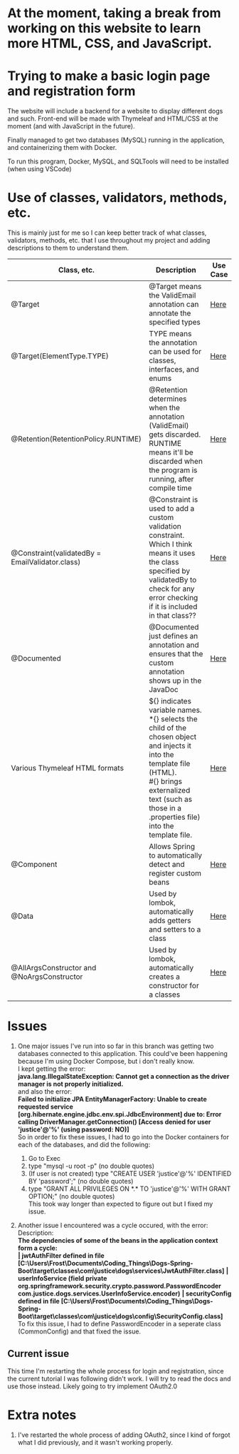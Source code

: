 <h1> At the moment, taking a break from working on this website to learn more HTML, CSS, and JavaScript. </h1>
<h1>Trying to make a basic login page and registration form</h1>

The website will include a backend for a website to display different dogs and such.
Front-end will be made with Thymeleaf and HTML/CSS at the moment (and with JavaScript in the future).

Finally managed to get two databases (MySQL) running in the application, and containerizing them with Docker.

To run this program, Docker, MySQL, and SQLTools will need to be installed (when using VSCode)

# Use of classes, validators, methods, etc. 
This is mainly just for me so I can keep better track of what classes, validators, methods, etc. that I use throughout my project and adding descriptions to them to understand them.

| Class, etc. | Description | Use Case |
| --- | --- | --- |
| @Target | @Target means the ValidEmail annotation can annotate the specified types | [Here](https://github.com/goob8079/Dogs-Spring-Boot/blob/2nd-branch/src/main/java/com/justice/dogs/login/ValidEmail.java#L14-L15) |
| @Target(ElementType.TYPE) | TYPE means the annotation can be used for classes, interfaces, and enums | [Here](https://github.com/goob8079/Dogs-Spring-Boot/blob/main/src/main/java/com/justice/dogs/login/MatchingPassword.java#L15-L16) |
| @Retention(RetentionPolicy.RUNTIME) | @Retention determines when the annotation (ValidEmail) gets discarded. <br>RUNTIME means it'll be discarded when the program is running, after compile time | [Here](https://github.com/goob8079/Dogs-Spring-Boot/blob/main/src/main/java/com/justice/dogs/login/ValidEmail.java#L17-L18) |
| @Constraint(validatedBy = EmailValidator.class) | @Constraint is used to add a custom validation constraint. <br>Which I think means it uses the class specified by validatedBy to check for any error checking if it is included in that class?? | [Here](https://github.com/goob8079/Dogs-Spring-Boot/blob/main/src/main/java/com/justice/dogs/login/ValidEmail.java#L20-L21) |
| @Documented | @Documented just defines an annotation and ensures that the custom annotation shows up in the JavaDoc | [Here](https://github.com/goob8079/Dogs-Spring-Boot/blob/main/src/main/java/com/justice/dogs/login/ValidEmail.java#L22-L23) |
| Various Thymeleaf HTML formats | ${} indicates variable names. <br>*{} selects the child of the chosen object and injects it into the template file (HTML). <br>#{} brings externalized text (such as those in a .properties file) into the template file. | [Here](https://github.com/goob8079/Dogs-Spring-Boot/blob/main/src/main/resources/templates/registration.html) |
| @Component | Allows Spring to automatically detect and register custom beans | [Here](https://github.com/goob8079/Dogs-Spring-Boot/blob/basic-login-branch/src/main/java/com/justice/dogs/services/JwtAuthFilter.java#L5-L6) | 
| @Data | Used by lombok, automatically adds getters and setters to a class | [Here](https://github.com/goob8079/Dogs-Spring-Boot/blob/basic-login-branch/src/main/java/com/justice/dogs/user/UserEntity.java#L14-L15) |
| @AllArgsConstructor and @NoArgsConstructor | Used by lombok, automatically creates a constructor for a classes | [Here](https://github.com/goob8079/Dogs-Spring-Boot/blob/basic-login-branch/src/main/java/com/justice/dogs/user/UserEntity.java#L15-L16) | 


# Issues

1. One major issues I've run into so far in this branch was getting two databases connected to this application. This could've been happening because I'm using Docker Compose, but i don't really know.<br>
I kept getting the error:  
**java.lang.IllegalStateException: Cannot get a connection as the driver manager is not properly initialized.**<br>
and also the error:  
**Failed to initialize JPA EntityManagerFactory: Unable to create requested service [org.hibernate.engine.jdbc.env.spi.JdbcEnvironment] due to: Error calling DriverManager.getConnection() [Access denied for user 'justice'@'%' (using password: NO)]**<br>
So in order to fix these issues, I had to go into the Docker containers for each of the databases, and did the following:  
    1. Go to Exec
    2. type "mysql -u root -p" (no double quotes)
    3. (If user is not created) type "CREATE USER 'justice'@'%' IDENTIFIED BY 'password';" (no double quotes)
    4. type "GRANT ALL PRIVILEGES ON \*.\* TO 'justice'@'%' WITH GRANT OPTION;" (no double quotes)<br>
This took way longer than expected to figure out but I fixed my issue.  

2. Another issue I encountered was a cycle occured, with the error:  
Description:  
**The dependencies of some of the beans in the application context form a cycle:**  
**|  jwtAuthFilter defined in file [C:\Users\Frost\Documents\Coding_Things\Dogs-Spring-Boot\target\classes\com\justice\dogs\services\JwtAuthFilter.class]**
**|  userInfoService (field private org.springframework.security.crypto.password.PasswordEncoder com.justice.dogs.services.UserInfoService.encoder)**
**|  securityConfig defined in file [C:\Users\Frost\Documents\Coding_Things\Dogs-Spring-Boot\target\classes\com\justice\dogs\config\SecurityConfig.class]**  
To fix this issue, I had to define PasswordEncoder in a seperate class (CommonConfig) and that fixed the issue.

<h2>Current issue</h2>

This time I'm restarting the whole process for login and registration, since the current tutorial I was following didn't work. 
I will try to read the docs and use those instead. Likely going to try implement OAuth2.0

# Extra notes
1. I've restarted the whole process of adding OAuth2, since I kind of forgot what I did previously, and it wasn't working properly.